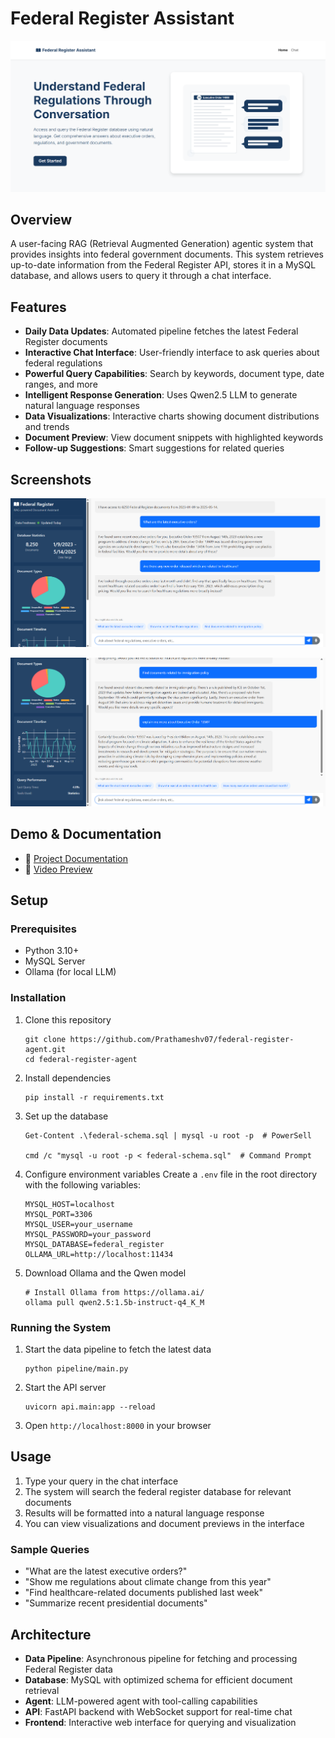 # Federal Register Assistant

![Screenshot](static/images/Screenshot_Hero.png)

## Overview
A user-facing RAG (Retrieval Augmented Generation) agentic system that provides insights into federal government documents. This system retrieves up-to-date information from the Federal Register API, stores it in a MySQL database, and allows users to query it through a chat interface.

## Features

- **Daily Data Updates**: Automated pipeline fetches the latest Federal Register documents
- **Interactive Chat Interface**: User-friendly interface to ask queries about federal regulations
- **Powerful Query Capabilities**: Search by keywords, document type, date ranges, and more
- **Intelligent Response Generation**: Uses Qwen2.5 LLM to generate natural language responses
- **Data Visualizations**: Interactive charts showing document distributions and trends
- **Document Preview**: View document snippets with highlighted keywords
- **Follow-up Suggestions**: Smart suggestions for related queries

## Screenshots

![Screenshot](static/images/Screenshot_Work_1.png)

![Screenshot](static/images/Screenshot_Work_2.png)

## Demo & Documentation

- 📄 [Project Documentation](https://drive.google.com/file/d/1pCJqXYNwmjf_M8AzgZVVBfuDXAy-b_96/view)
- 🎥 [Video Preview](https://drive.google.com/file/d/1yh6PwrA9BkQT_A1Vz3L7Cna-tNLyN0TO/view)

## Setup

### Prerequisites

- Python 3.10+
- MySQL Server
- Ollama (for local LLM)

### Installation

1. Clone this repository
   ```
   git clone https://github.com/Prathameshv07/federal-register-agent.git
   cd federal-register-agent
   ```

2. Install dependencies
   ```
   pip install -r requirements.txt
   ```

3. Set up the database
   ```
   Get-Content .\federal-schema.sql | mysql -u root -p  # PowerSell

   cmd /c "mysql -u root -p < federal-schema.sql"  # Command Prompt
   ```

4. Configure environment variables
   Create a `.env` file in the root directory with the following variables:
   ```
   MYSQL_HOST=localhost
   MYSQL_PORT=3306
   MYSQL_USER=your_username
   MYSQL_PASSWORD=your_password
   MYSQL_DATABASE=federal_register
   OLLAMA_URL=http://localhost:11434
   ```

5. Download Ollama and the Qwen model
   ```
   # Install Ollama from https://ollama.ai/
   ollama pull qwen2.5:1.5b-instruct-q4_K_M
   ```

### Running the System

1. Start the data pipeline to fetch the latest data
   ```
   python pipeline/main.py
   ```

2. Start the API server
   ```
   uvicorn api.main:app --reload
   ```

3. Open `http://localhost:8000` in your browser

## Usage

1. Type your query in the chat interface
2. The system will search the federal register database for relevant documents
3. Results will be formatted into a natural language response
4. You can view visualizations and document previews in the interface

### Sample Queries

- "What are the latest executive orders?"
- "Show me regulations about climate change from this year"
- "Find healthcare-related documents published last week"
- "Summarize recent presidential documents"

## Architecture

- **Data Pipeline**: Asynchronous pipeline for fetching and processing Federal Register data
- **Database**: MySQL with optimized schema for efficient document retrieval
- **Agent**: LLM-powered agent with tool-calling capabilities
- **API**: FastAPI backend with WebSocket support for real-time chat
- **Frontend**: Interactive web interface for querying and visualization
